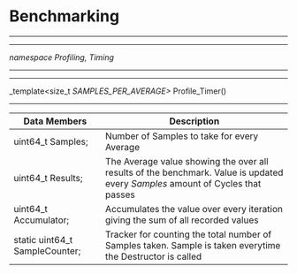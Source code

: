 
# Benchmarking
___

___
_namespace Profiling, Timing_
___

___
_template<size_t _SAMPLES_PER_AVERAGE>_ Profile_Timer()
___
Data Members |  Description
-------------|----------------------
uint64_t Samples;| Number of Samples to take for every Average 
uint64_t Results;| The Average value showing the over all results of the benchmark. Value is updated every _Samples_ amount of Cycles that passes
uint64_t Accumulator;| Accumulates the value over every iteration giving the sum of all recorded values
static uint64_t SampleCounter;| Tracker for counting the total number of Samples taken. Sample is taken everytime the Destructor is called
